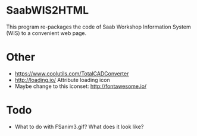# SaabWIS2HTML

This program re-packages the code of Saab Workshop Information System (WIS) to a convenient web page.

# Other
* https://www.coolutils.com/TotalCADConverter
* http://loading.io/ Attribute loading icon
* Maybe change to this iconset: http://fontawesome.io/

# Todo
* What to do with FSanim3.gif? What does it look like?
